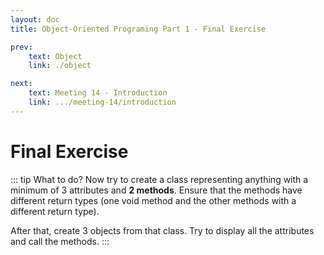 ```yaml
---
layout: doc
title: Object-Oriented Programing Part 1 - Final Exercise

prev:
    text: Object
    link: ./object

next:
    text: Meeting 14 - Introduction
    link: .../meeting-14/introduction
---
```


# Final Exercise

::: tip What to do?
Now try to create a class representing anything with a minimum of 3 attributes and __2 methods__. Ensure that the methods have different return types (one void method and the other methods with a different return type).

After that, create 3 objects from that class. Try to display all the attributes and call the methods.
:::

